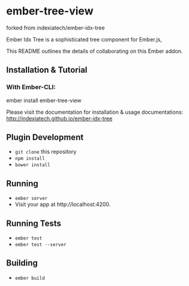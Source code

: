 # ember-tree-view

forked from indexiatech/ember-idx-tree

Ember Idx Tree is a sophisticated tree component for Ember.js,

This README outlines the details of collaborating on this Ember addon.

## Installation & Tutorial

### With Ember-CLI:

ember install ember-tree-view

Please visit the documentation for installation & usage documentations: http://indexiatech.github.io/ember-idx-tree

## Plugin Development

* `git clone` this repository
* `npm install`
* `bower install`

## Running

* `ember server`
* Visit your app at http://localhost:4200.

## Running Tests

* `ember test`
* `ember test --server`

## Building

* `ember build`
